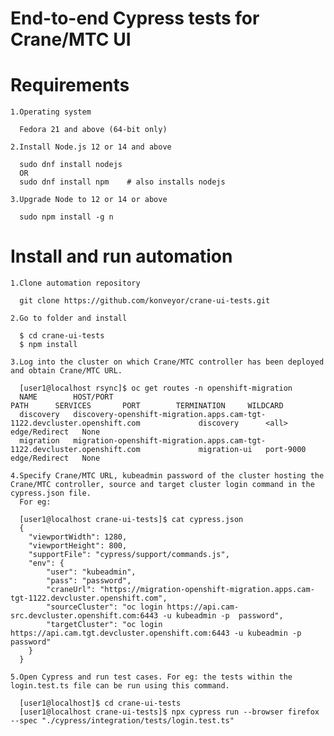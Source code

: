 # End-to-end Cypress tests for Crane/MTC UI

# Requirements

    1.Operating system

      Fedora 21 and above (64-bit only)

    2.Install Node.js 12 or 14 and above

      sudo dnf install nodejs
      OR
      sudo dnf install npm    # also installs nodejs

    3.Upgrade Node to 12 or 14 or above

      sudo npm install -g n

# Install and run automation
    1.Clone automation repository

      git clone https://github.com/konveyor/crane-ui-tests.git

    2.Go to folder and install

      $ cd crane-ui-tests
      $ npm install
    
    3.Log into the cluster on which Crane/MTC controller has been deployed and obtain Crane/MTC URL.

      [user1@localhost rsync]$ oc get routes -n openshift-migration
      NAME        HOST/PORT                                                                          PATH      SERVICES       PORT        TERMINATION     WILDCARD
      discovery   discovery-openshift-migration.apps.cam-tgt-1122.devcluster.openshift.com             discovery      <all>       edge/Redirect   None
      migration   migration-openshift-migration.apps.cam-tgt-1122.devcluster.openshift.com             migration-ui   port-9000   edge/Redirect   None

    4.Specify Crane/MTC URL, kubeadmin password of the cluster hosting the Crane/MTC controller, source and target cluster login command in the cypress.json file.
      For eg:

      [user1@localhost crane-ui-tests]$ cat cypress.json
      {
        "viewportWidth": 1280,
        "viewportHeight": 800,
        "supportFile": "cypress/support/commands.js",
        "env": {
            "user": "kubeadmin",
            "pass": "password",
            "craneUrl": "https://migration-openshift-migration.apps.cam-tgt-1122.devcluster.openshift.com",
            "sourceCluster": "oc login https://api.cam-src.devcluster.openshift.com:6443 -u kubeadmin -p  password",
            "targetCluster": "oc login https://api.cam.tgt.devcluster.openshift.com:6443 -u kubeadmin -p  password"
        }
      }
  
    5.Open Cypress and run test cases. For eg: the tests within the login.test.ts file can be run using this command.

      [user1@localhost]$ cd crane-ui-tests
      [user1@localhost crane-ui-tests]$ npx cypress run --browser firefox --spec "./cypress/integration/tests/login.test.ts"

